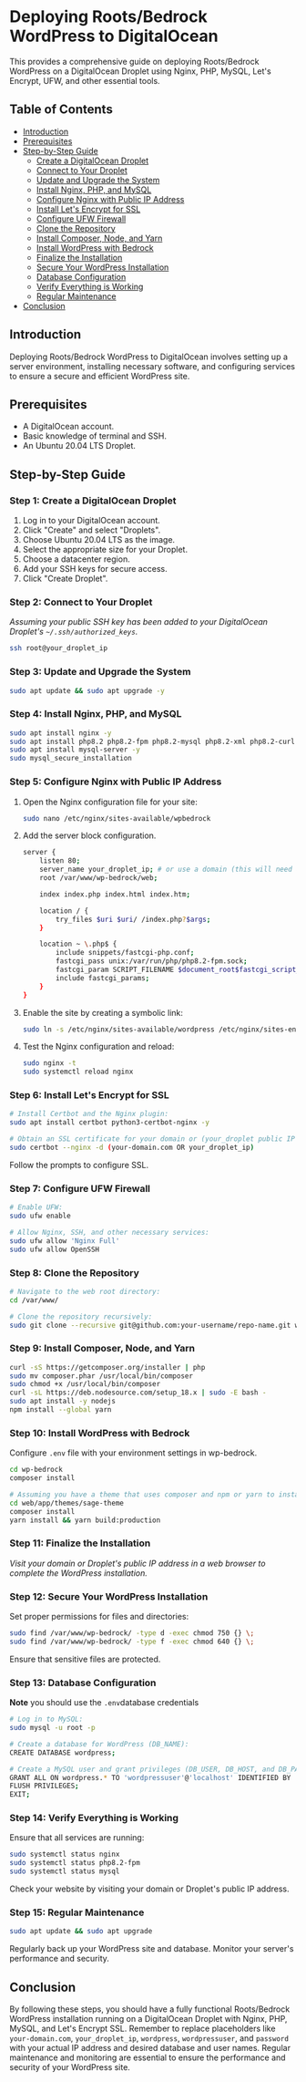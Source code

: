# Deploying Roots/Bedrock WordPress to DigitalOcean

This provides a comprehensive guide on deploying Roots/Bedrock WordPress on a DigitalOcean Droplet using Nginx, PHP, MySQL, Let's Encrypt, UFW, and other essential tools.

## Table of Contents

- [Introduction](#introduction)
- [Prerequisites](#prerequisites)
- [Step-by-Step Guide](#step-by-step-guide)
  - [Create a DigitalOcean Droplet](#step-1-create-a-digitalocean-droplet)
  - [Connect to Your Droplet](#step-2-connect-to-your-droplet)
  - [Update and Upgrade the System](#step-3-update-and-upgrade-the-system)
  - [Install Nginx, PHP, and MySQL](#step-4-install-nginx-php-and-mysql)
  - [Configure Nginx with Public IP Address](#step-5-configure-nginx-with-public-ip-address)
  - [Install Let's Encrypt for SSL](#step-6-install-lets-encrypt-for-ssl)
  - [Configure UFW Firewall](#step-7-configure-ufw-firewall)
  - [Clone the Repository](#step-8-clone-the-repository)
  - [Install Composer, Node, and Yarn](#step-9-install-composer-node-and-yarn)
  - [Install WordPress with Bedrock](#step-10-install-wordpress-with-bedrock)
  - [Finalize the Installation](#step-11-finalize-the-installation)
  - [Secure Your WordPress Installation](#step-12-secure-your-wordpress-installation)
  - [Database Configuration](#step-13-database-configuration)
  - [Verify Everything is Working](#step-14-verify-everything-is-working)
  - [Regular Maintenance](#step-15-regular-maintenance)
- [Conclusion](#conclusion)

## Introduction

Deploying Roots/Bedrock WordPress to DigitalOcean involves setting up a server environment, installing necessary software, and configuring services to ensure a secure and efficient WordPress site.

## Prerequisites

- A DigitalOcean account.
- Basic knowledge of terminal and SSH.
- An Ubuntu 20.04 LTS Droplet.

## Step-by-Step Guide

### Step 1: Create a DigitalOcean Droplet

1. Log in to your DigitalOcean account.
2. Click "Create" and select "Droplets".
3. Choose Ubuntu 20.04 LTS as the image.
4. Select the appropriate size for your Droplet.
5. Choose a datacenter region.
6. Add your SSH keys for secure access.
7. Click "Create Droplet".

### Step 2: Connect to Your Droplet

_Assuming your public SSH key has been added to your DigitalOcean Droplet's `~/.ssh/authorized_keys`._

```bash
ssh root@your_droplet_ip
```

### Step 3: Update and Upgrade the System

```bash
sudo apt update && sudo apt upgrade -y
```

### Step 4: Install Nginx, PHP, and MySQL

```bash
sudo apt install nginx -y
sudo apt install php8.2 php8.2-fpm php8.2-mysql php8.2-xml php8.2-curl php8.2-mbstring php8.2-zip php8.2-gd -y
sudo apt install mysql-server -y
sudo mysql_secure_installation
```

### Step 5: Configure Nginx with Public IP Address

1. Open the Nginx configuration file for your site:

    ```bash
    sudo nano /etc/nginx/sites-available/wpbedrock
    ```

2. Add the server block configuration.

    ```bash
    server {
        listen 80;
        server_name your_droplet_ip; # or use a domain (this will need additional DNS records configuration)
        root /var/www/wp-bedrock/web;
    
        index index.php index.html index.htm;
    
        location / {
            try_files $uri $uri/ /index.php?$args;
        }
    
        location ~ \.php$ {
            include snippets/fastcgi-php.conf;
            fastcgi_pass unix:/var/run/php/php8.2-fpm.sock;
            fastcgi_param SCRIPT_FILENAME $document_root$fastcgi_script_name;
            include fastcgi_params;
        }
    }
    ```

3. Enable the site by creating a symbolic link:

   ```bash
   sudo ln -s /etc/nginx/sites-available/wordpress /etc/nginx/sites-enabled/
   ```

5. Test the Nginx configuration and reload:

   ```bash
   sudo nginx -t
   sudo systemctl reload nginx
   ```

### Step 6: Install Let's Encrypt for SSL

```bash
# Install Certbot and the Nginx plugin:
sudo apt install certbot python3-certbot-nginx -y

# Obtain an SSL certificate for your domain or (your_droplet public IP address):
sudo certbot --nginx -d (your-domain.com OR your_droplet_ip)
```

Follow the prompts to configure SSL.

### Step 7: Configure UFW Firewall

```bash
# Enable UFW:
sudo ufw enable

# Allow Nginx, SSH, and other necessary services:
sudo ufw allow 'Nginx Full'
sudo ufw allow OpenSSH
```

### Step 8: Clone the Repository

```bash
# Navigate to the web root directory:
cd /var/www/

# Clone the repository recursively:
sudo git clone --recursive git@github.com:your-username/repo-name.git wp-bedrock
```

### Step 9: Install Composer, Node, and Yarn

```bash
curl -sS https://getcomposer.org/installer | php
sudo mv composer.phar /usr/local/bin/composer
sudo chmod +x /usr/local/bin/composer
curl -sL https://deb.nodesource.com/setup_18.x | sudo -E bash -
sudo apt install -y nodejs
npm install --global yarn
```

### Step 10: Install WordPress with Bedrock

Configure `.env` file with your environment settings in wp-bedrock.

```bash
cd wp-bedrock
composer install

# Assuming you have a theme that uses composer and npm or yarn to install dependencies
cd web/app/themes/sage-theme
composer install
yarn install && yarn build:production
```

### Step 11: Finalize the Installation

_Visit your domain or Droplet's public IP address in a web browser to complete the WordPress installation._

### Step 12: Secure Your WordPress Installation

Set proper permissions for files and directories:

```bash
sudo find /var/www/wp-bedrock/ -type d -exec chmod 750 {} \;
sudo find /var/www/wp-bedrock/ -type f -exec chmod 640 {} \;
```

Ensure that sensitive files are protected.

### Step 13: Database Configuration

**Note** you should use the `.env`database credentials

```bash
# Log in to MySQL:
sudo mysql -u root -p

# Create a database for WordPress (DB_NAME):
CREATE DATABASE wordpress;

# Create a MySQL user and grant privileges (DB_USER, DB_HOST, and DB_PASSWORD):
GRANT ALL ON wordpress.* TO 'wordpressuser'@'localhost' IDENTIFIED BY 'password';
FLUSH PRIVILEGES;
EXIT;
```

### Step 14: Verify Everything is Working

Ensure that all services are running:

```bash
sudo systemctl status nginx
sudo systemctl status php8.2-fpm
sudo systemctl status mysql
```

Check your website by visiting your domain or Droplet's public IP address.

### Step 15: Regular Maintenance

```bash
sudo apt update && sudo apt upgrade
```

Regularly back up your WordPress site and database.
Monitor your server's performance and security.

## Conclusion

By following these steps, you should have a fully functional Roots/Bedrock WordPress installation running on a DigitalOcean Droplet with Nginx, PHP, MySQL, and Let's Encrypt SSL. Remember to replace placeholders like `your-domain.com`, `your_droplet_ip`, `wordpress`, `wordpressuser`, and `password` with your actual IP address and desired database and user names. Regular maintenance and monitoring are essential to ensure the performance and security of your WordPress site.
